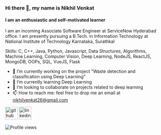 ### Hi there 👋, my name is Nikhil Venkat
#### I am an enthusiastic and self-motivated learner
I am an incoming Associate Software Engineer at ServiceNow Hyderabad office.
I am presently pursuing a B.Tech. in Information Technology at National Institute of Technology Karnataka, Surathkal

Skills: C, C++, Java, Python, Javascript, Data Structures, Algorithms, Machine Learning, Computer Vision, Deep Learning, NodeJS, ReactJS, MongoDB, OOPs, SQL, VueJS, Flask

- 🔭 I’m currently working on the project "Waste detection and classification using Deep Learning"
- 🌱 I’m currently learning Deep Learning
- 👯 I’m looking to collaborate on projects related to deep learning 
- 📫 How to reach me: feel free to drop me an email at nikhilvenkat26@gmail.com 


[<img src='https://cdn.jsdelivr.net/npm/simple-icons@3.0.1/icons/github.svg' alt='github' height='40'>](https://github.com/nikhilvenkatkumsetty)  [<img src='https://cdn.jsdelivr.net/npm/simple-icons@3.0.1/icons/linkedin.svg' alt='linkedin' height='40'>](https://www.linkedin.com/in/nikhil-venkat-kumsetty-92969887/)

![Profile views](https://gpvc.arturio.dev/nikhilvenkatkumsetty)  
